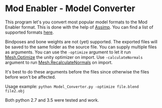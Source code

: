 # Mod Enabler - Model Converter

This program let's you convert most popular model formats to the Mod Enabler format. This is done with the help of [Assimp](http://www.assimp.org/). You can find a list of supported formats [here](http://www.assimp.org/main_features_formats.html).

Bindposes and bone weights are not (yet) supported. The exported files will be saved to the same folder as the source file. You can supply multiple files as arguments. You can use the `-optimize` argument to let it run [Mesh.Optimize](https://docs.unity3d.com/ScriptReference/Mesh.Optimize.html) the unity optimizer on import. Use `-calculateNormals` argument to run [Mesh.RecalculateNormals](https://docs.unity3d.com/ScriptReference/Mesh.RecalculateNormals.html) on import. 

It's best to do these arguments before the files since otherwise the files before won't be affected. 

Usage example: `python Model_Converter.py -optimize file.blend file2.obj`

Both python 2.7 and 3.5 were tested and work.
